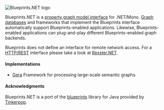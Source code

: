 ![Blueprints.NET logo](/ahzf/blueprints.NET/raw/master/doc/blueprints.NET-logo.png)

Blueprints.NET is a [property graph model interface](http://github.com/tinkerpop/gremlin/wiki/Defining-a-Property-Graph) for .NET/Mono. [Graph](http://en.wikipedia.org/wiki/Graph_database) [databases](http://www.graph-database.org) and frameworks that implement the Blueprints interface automatically support Blueprints-enabled applications. Likewise, Blueprints-enabled applications can plug-and-play different Blueprints-enabled graph backends.

Blueprints does not define an interface for remote network access. For a [HTTP/REST](http://en.wikipedia.org/wiki/Representational_State_Transfer) interface please take a look at [Rexster.NET](http://github.com/ahzf/rexster.NET).

#### Implementations

* [Gera](http://github.com/ahzf/Gera) Framework for processing large-scale semantic graphs.

#### Acknowledgments

Blueprints.NET is a port of the [blueprints](http://github.com/tinkerpop/blueprints) library for Java provided by [Tinkerpop](http://tinkerpop.com).

